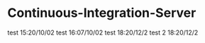 # Continuous-Integration-Server
test 15:20/10/02
test 16:07/10/02
test 18:20/12/2
test 2 18:20/12/2


